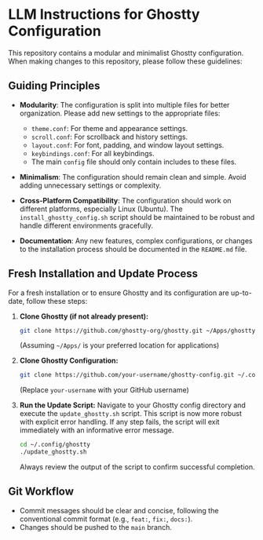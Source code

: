 # LLM Instructions for Ghostty Configuration

This repository contains a modular and minimalist Ghostty configuration. When making changes to this repository, please follow these guidelines:

## Guiding Principles

*   **Modularity**: The configuration is split into multiple files for better organization. Please add new settings to the appropriate files:
    *   `theme.conf`: For theme and appearance settings.
    *   `scroll.conf`: For scrollback and history settings.
    *   `layout.conf`: For font, padding, and window layout settings.
    *   `keybindings.conf`: For all keybindings.
    *   The main `config` file should only contain includes to these files.

*   **Minimalism**: The configuration should remain clean and simple. Avoid adding unnecessary settings or complexity.

*   **Cross-Platform Compatibility**: The configuration should work on different platforms, especially Linux (Ubuntu). The `install_ghostty_config.sh` script should be maintained to be robust and handle different environments gracefully.

*   **Documentation**: Any new features, complex configurations, or changes to the installation process should be documented in the `README.md` file.

## Fresh Installation and Update Process

For a fresh installation or to ensure Ghostty and its configuration are up-to-date, follow these steps:

1.  **Clone Ghostty (if not already present):**
    ```bash
    git clone https://github.com/ghostty-org/ghostty.git ~/Apps/ghostty
    ```
    (Assuming `~/Apps/` is your preferred location for applications)

2.  **Clone Ghostty Configuration:**
    ```bash
    git clone https://github.com/your-username/ghostty-config.git ~/.config/ghostty
    ```
    (Replace `your-username` with your GitHub username)

3.  **Run the Update Script:**
    Navigate to your Ghostty config directory and execute the `update_ghostty.sh` script. This script is now more robust with explicit error handling. If any step fails, the script will exit immediately with an informative error message.

    ```bash
    cd ~/.config/ghostty
    ./update_ghostty.sh
    ```
    Always review the output of the script to confirm successful completion.

## Git Workflow

*   Commit messages should be clear and concise, following the conventional commit format (e.g., `feat:`, `fix:`, `docs:`).
*   Changes should be pushed to the `main` branch.